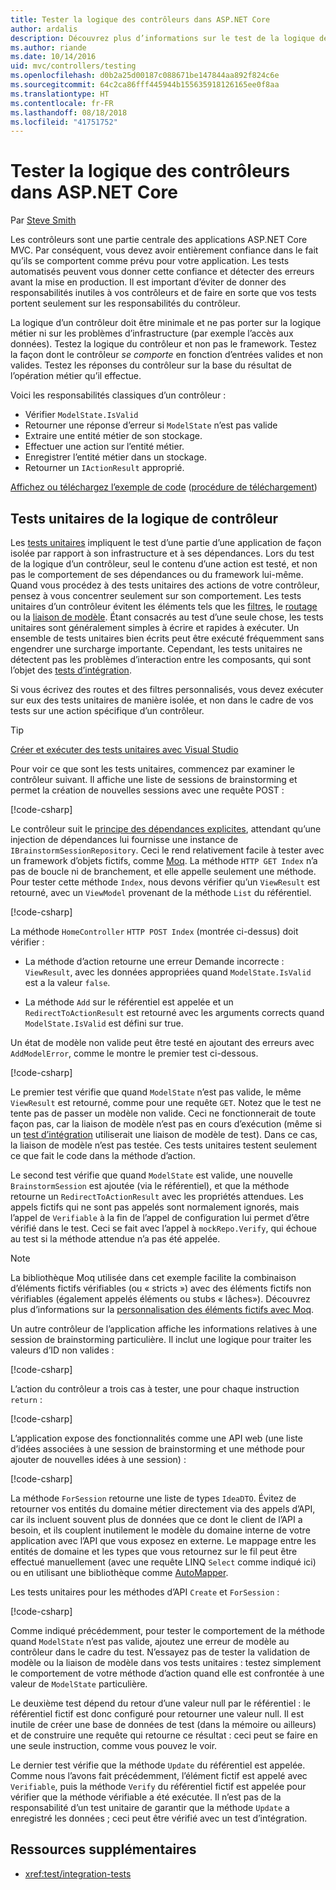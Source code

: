 ```yaml
---
title: Tester la logique des contrôleurs dans ASP.NET Core
author: ardalis
description: Découvrez plus d’informations sur le test de la logique des contrôleurs dans ASP.NET Core avec Moq et xUnit.
ms.author: riande
ms.date: 10/14/2016
uid: mvc/controllers/testing
ms.openlocfilehash: d0b2a25d00187c088671be147844aa892f824c6e
ms.sourcegitcommit: 64c2ca86fff445944b155635918126165ee0f8aa
ms.translationtype: HT
ms.contentlocale: fr-FR
ms.lasthandoff: 08/18/2018
ms.locfileid: "41751752"
---
```

# <a name="test-controller-logic-in-aspnet-core"></a>Tester la logique des contrôleurs dans ASP.NET Core

Par [Steve Smith](https://ardalis.com/)

Les contrôleurs sont une partie centrale des applications ASP.NET Core MVC. Par conséquent, vous devez avoir entièrement confiance dans le fait qu’ils se comportent comme prévu pour votre application. Les tests automatisés peuvent vous donner cette confiance et détecter des erreurs avant la mise en production. Il est important d’éviter de donner des responsabilités inutiles à vos contrôleurs et de faire en sorte que vos tests portent seulement sur les responsabilités du contrôleur.

La logique d’un contrôleur doit être minimale et ne pas porter sur la logique métier ni sur les problèmes d’infrastructure (par exemple l’accès aux données). Testez la logique du contrôleur et non pas le framework. Testez la façon dont le contrôleur *se comporte* en fonction d’entrées valides et non valides. Testez les réponses du contrôleur sur la base du résultat de l’opération métier qu’il effectue.

Voici les responsabilités classiques d’un contrôleur :

* Vérifier `ModelState.IsValid`
* Retourner une réponse d’erreur si `ModelState` n’est pas valide
* Extraire une entité métier de son stockage.
* Effectuer une action sur l’entité métier.
* Enregistrer l’entité métier dans un stockage.
* Retourner un `IActionResult` approprié.

[Affichez ou téléchargez l’exemple de code](https://github.com/aspnet/Docs/tree/master/aspnetcore/mvc/controllers/testing/sample) ([procédure de téléchargement](xref:tutorials/index#how-to-download-a-sample))

## <a name="unit-tests-of-controller-logic"></a>Tests unitaires de la logique de contrôleur

Les [tests unitaires](/dotnet/articles/core/testing/unit-testing-with-dotnet-test) impliquent le test d’une partie d’une application de façon isolée par rapport à son infrastructure et à ses dépendances. Lors du test de la logique d’un contrôleur, seul le contenu d’une action est testé, et non pas le comportement de ses dépendances ou du framework lui-même. Quand vous procédez à des tests unitaires des actions de votre contrôleur, pensez à vous concentrer seulement sur son comportement. Les tests unitaires d’un contrôleur évitent les éléments tels que les [filtres](xref:mvc/controllers/filters), le [routage](xref:fundamentals/routing) ou la [liaison de modèle](xref:mvc/models/model-binding). Étant consacrés au test d’une seule chose, les tests unitaires sont généralement simples à écrire et rapides à exécuter. Un ensemble de tests unitaires bien écrits peut être exécuté fréquemment sans engendrer une surcharge importante. Cependant, les tests unitaires ne détectent pas les problèmes d’interaction entre les composants, qui sont l’objet des [tests d’intégration](xref:test/integration-tests).

Si vous écrivez des routes et des filtres personnalisés, vous devez exécuter sur eux des tests unitaires de manière isolée, et non dans le cadre de vos tests sur une action spécifique d’un contrôleur.

> [!TIP]
> [Créer et exécuter des tests unitaires avec Visual Studio](/visualstudio/test/unit-test-your-code)

Pour voir ce que sont les tests unitaires, commencez par examiner le contrôleur suivant. Il affiche une liste de sessions de brainstorming et permet la création de nouvelles sessions avec une requête POST :

[!code-csharp[](testing/sample/TestingControllersSample/src/TestingControllersSample/Controllers/HomeController.cs?highlight=12,16,21,42,43)]

Le contrôleur suit le [principe des dépendances explicites](http://deviq.com/explicit-dependencies-principle/), attendant qu’une injection de dépendances lui fournisse une instance de `IBrainstormSessionRepository`. Ceci le rend relativement facile à tester avec un framework d’objets fictifs, comme [Moq](https://www.nuget.org/packages/Moq/). La méthode `HTTP GET Index` n’a pas de boucle ni de branchement, et elle appelle seulement une méthode. Pour tester cette méthode `Index`, nous devons vérifier qu’un `ViewResult` est retourné, avec un `ViewModel` provenant de la méthode `List` du référentiel.

[!code-csharp[](testing/sample/TestingControllersSample/tests/TestingControllersSample.Tests/UnitTests/HomeControllerTests.cs?highlight=17-18&range=1-33,76-95)]

La méthode `HomeController` `HTTP POST Index` (montrée ci-dessus) doit vérifier :

* La méthode d’action retourne une erreur Demande incorrecte : `ViewResult`, avec les données appropriées quand `ModelState.IsValid` est a la valeur `false`.

* La méthode `Add` sur le référentiel est appelée et un `RedirectToActionResult` est retourné avec les arguments corrects quand `ModelState.IsValid` est défini sur true.

Un état de modèle non valide peut être testé en ajoutant des erreurs avec `AddModelError`, comme le montre le premier test ci-dessous.

[!code-csharp[](testing/sample/TestingControllersSample/tests/TestingControllersSample.Tests/UnitTests/HomeControllerTests.cs?highlight=8,15-16,37-39&range=35-75)]

Le premier test vérifie que quand `ModelState` n’est pas valide, le même `ViewResult` est retourné, comme pour une requête `GET`. Notez que le test ne tente pas de passer un modèle non valide. Ceci ne fonctionnerait de toute façon pas, car la liaison de modèle n’est pas en cours d’exécution (même si un [test d’intégration](xref:test/integration-tests) utiliserait une liaison de modèle de test). Dans ce cas, la liaison de modèle n’est pas testée. Ces tests unitaires testent seulement ce que fait le code dans la méthode d’action.

Le second test vérifie que quand `ModelState` est valide, une nouvelle `BrainstormSession` est ajoutée (via le référentiel), et que la méthode retourne un `RedirectToActionResult` avec les propriétés attendues. Les appels fictifs qui ne sont pas appelés sont normalement ignorés, mais l’appel de `Verifiable` à la fin de l’appel de configuration lui permet d’être vérifié dans le test. Ceci se fait avec l’appel à `mockRepo.Verify`, qui échoue au test si la méthode attendue n’a pas été appelée.

> [!NOTE]
> La bibliothèque Moq utilisée dans cet exemple facilite la combinaison d’éléments fictifs vérifiables (ou « stricts ») avec des éléments fictifs non vérifiables (également appelés éléments ou stubs « lâches»). Découvrez plus d’informations sur la [personnalisation des éléments fictifs avec Moq](https://github.com/Moq/moq4/wiki/Quickstart#customizing-mock-behavior).

Un autre contrôleur de l’application affiche les informations relatives à une session de brainstorming particulière. Il inclut une logique pour traiter les valeurs d’ID non valides :

[!code-csharp[](testing/sample/TestingControllersSample/src/TestingControllersSample/Controllers/SessionController.cs?highlight=19,20,21,22,25,26,27,28)]

L’action du contrôleur a trois cas à tester, une pour chaque instruction `return` :

[!code-csharp[](testing/sample/TestingControllersSample/tests/TestingControllersSample.Tests/UnitTests/SessionControllerTests.cs?highlight=27,28,29,46,47,64,65,66,67,68)]

L’application expose des fonctionnalités comme une API web (une liste d’idées associées à une session de brainstorming et une méthode pour ajouter de nouvelles idées à une session) :

[!code-csharp[](testing/sample/TestingControllersSample/src/TestingControllersSample/Api/IdeasController.cs?highlight=21,22,27,30,31,32,33,34,35,36,41,42,46,52,65)]

La méthode `ForSession` retourne une liste de types `IdeaDTO`. Évitez de retourner vos entités du domaine métier directement via des appels d’API, car ils incluent souvent plus de données que ce dont le client de l’API a besoin, et ils couplent inutilement le modèle du domaine interne de votre application avec l’API que vous exposez en externe. Le mappage entre les entités de domaine et les types que vous retournez sur le fil peut être effectué manuellement (avec une requête LINQ `Select` comme indiqué ici) ou en utilisant une bibliothèque comme [AutoMapper](https://github.com/AutoMapper/AutoMapper).

Les tests unitaires pour les méthodes d’API `Create` et `ForSession` :

[!code-csharp[](testing/sample/TestingControllersSample/tests/TestingControllersSample.Tests/UnitTests/ApiIdeasControllerTests.cs?highlight=18,23,29,33,38-39,43,50,58-59,68-70,76-78&range=1-83,121-135)]

Comme indiqué précédemment, pour tester le comportement de la méthode quand `ModelState` n’est pas valide, ajoutez une erreur de modèle au contrôleur dans le cadre du test. N’essayez pas de tester la validation de modèle ou la liaison de modèle dans vos tests unitaires : testez simplement le comportement de votre méthode d’action quand elle est confrontée à une valeur de `ModelState` particulière.

Le deuxième test dépend du retour d’une valeur null par le référentiel : le référentiel fictif est donc configuré pour retourner une valeur null. Il est inutile de créer une base de données de test (dans la mémoire ou ailleurs) et de construire une requête qui retourne ce résultat : ceci peut se faire en une seule instruction, comme vous pouvez le voir.

Le dernier test vérifie que la méthode `Update` du référentiel est appelée. Comme nous l’avons fait précédemment, l’élément fictif est appelé avec `Verifiable`, puis la méthode `Verify` du référentiel fictif est appelée pour vérifier que la méthode vérifiable a été exécutée. Il n’est pas de la responsabilité d’un test unitaire de garantir que la méthode `Update` a enregistré les données ; ceci peut être vérifié avec un test d’intégration.

## <a name="additional-resources"></a>Ressources supplémentaires

* <xref:test/integration-tests>
